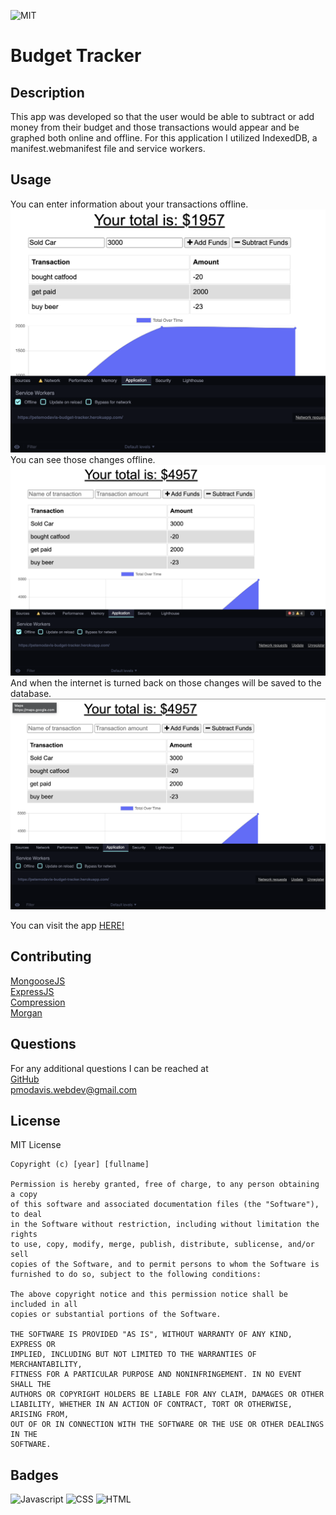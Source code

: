 ![MIT](https://img.shields.io/badge/LICENSE-MIT-green)

# Budget Tracker

## Description

This app was developed so that the user would be able to subtract or add money from their budget and those transactions would appear and be graphed both online and offline. For this application I utilized IndexedDB, a manifest.webmanifest file and service workers.

## Usage

You can enter information about your transactions offline.</br>
![offline](public/images/offline.png)</br>
You can see those changes offline.</br>
![online entered](public/images/offline-entered.png)</br>
And when the internet is turned back on those changes will be saved to the database.</br>
![online](public/images/online.png)</br>

You can visit the app [HERE!](https://petemodavis-budget-tracker.herokuapp.com/)

## Contributing

[MongooseJS](https://mongoosejs.com/)</br>
[ExpressJS](https://expressjs.com/)</br>
[Compression](https://www.npmjs.com/package/compression)</br>
[Morgan](https://www.npmjs.com/package/morgan)</br>

## Questions

For any additional questions I can be reached at </br>[GitHub](https://github.com/PeterMoDavis)</br> pmodavis.webdev@gmail.com

## License

MIT License

    Copyright (c) [year] [fullname]

    Permission is hereby granted, free of charge, to any person obtaining a copy
    of this software and associated documentation files (the "Software"), to deal
    in the Software without restriction, including without limitation the rights
    to use, copy, modify, merge, publish, distribute, sublicense, and/or sell
    copies of the Software, and to permit persons to whom the Software is
    furnished to do so, subject to the following conditions:

    The above copyright notice and this permission notice shall be included in all
    copies or substantial portions of the Software.

    THE SOFTWARE IS PROVIDED "AS IS", WITHOUT WARRANTY OF ANY KIND, EXPRESS OR
    IMPLIED, INCLUDING BUT NOT LIMITED TO THE WARRANTIES OF MERCHANTABILITY,
    FITNESS FOR A PARTICULAR PURPOSE AND NONINFRINGEMENT. IN NO EVENT SHALL THE
    AUTHORS OR COPYRIGHT HOLDERS BE LIABLE FOR ANY CLAIM, DAMAGES OR OTHER
    LIABILITY, WHETHER IN AN ACTION OF CONTRACT, TORT OR OTHERWISE, ARISING FROM,
    OUT OF OR IN CONNECTION WITH THE SOFTWARE OR THE USE OR OTHER DEALINGS IN THE
    SOFTWARE.

## Badges

![Javascript](https://img.shields.io/badge/Javascript-78.5%-green)
![CSS](https://img.shields.io/badge/CSS-4.6%-red)
![HTML](https://img.shields.io/badge/HTML-16.9%-yellow)
